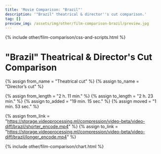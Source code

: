 ```yaml
---
title: 'Movie Comparison: "Brazil"'
description: '"Brazil" theatrical & director''s cut comparison.'
tag: []
preview_img: /assets/img/other/film-comparison-brazil/preview.jpg
---
```


{% include other/film-comparison/css-and-scripts.html %}

# "Brazil" Theatrical & Director's Cut Comparison

{% assign from_name = "Theatrical cut" %}
{% assign to_name = "Director’s cut" %}

{% assign from_length = "2 h. 11 min." %}
{% assign to_length = "2 h. 23 min." %}
{% assign to_added = "19 min. 15 sec." %}
{% assign moved = "1 min. 53 sec." %}

{% assign from_link = "https://storage.videoprocessing.ml/compression/video-beta/video-diff/brazil/shorter_encode.mp4" %}
{% assign to_link = "https://storage.videoprocessing.ml/compression/video-beta/video-diff/brazil/longer_encode.mp4" %}

{% include other/film-comparison/chart.html %}

<script>create_charts([466,781,644,12,3364,218,22,218,22,18,22,22,1149,57,60,425,3,303,196,1241,234,168,3893,2,121,10,216,20,1009,19,19,987,165,165,7514,9,26,11,54,12,1855,170,170,1862,957,96,3756,482,27,4791,182,128,134,945,860,3672,20,7544,339,339,3483,64,101,201,49,674,33,53,47,80,23,1511,1,167,289,586,129,63,4,536,63,1915,81,1865,274,3510,41,1373,33,41,23,106,17,22,4,41,314,130,41,3038,135,49,3498,6,1255,216,193,1043,5,11,1,6,2538,8,65,678,103,111,103,121,1151,50,1250,1,5903,8,6180,7,11,42,36,103,129,103,55,1773,84,4508,134,6695,690,2133,715,533,1184,329,1449,123,100,340,33,563,323,769,1,22,1,178,25,126,5,23,108,79,162,269,252,405,79,1627,17,99,24,183,32,193,6,133,30,14,1,38,14,57,14,212,54,29,39,159,102,2657,23,112,17,276,123,60,43,9933,7,72,60,95,4,2366,62,115,46,46,6403,293,1513,41,54,52,70,1,497,32,1151,1250,29,1,905,138,113,23,3583,367,289,2699,57,242,1,723,158,16,4544,11,228,317,272,3986,398,677,147,2522,401,3349,61,151,4,247,1,598,1125,602,5589,79,844,15,251,84,5587,10,18,31,8,18,17,63,7,40,17,41,7,1776,1,93,1,3502,24,91,16,116,12,425,14,620,95,95,235,77,16,205,2,83,26,101,3,75,7,1160,60,45,1,3485,6618,79,], [3,4,0,4,0,4,2,3,1,0,4,1,0,4,3,0,4,0,4,0,4,3,0,4,0,4,0,4,0,4,3,0,4,3,0,4,0,4,0,4,0,4,3,0,4,3,0,4,3,0,4,3,0,4,3,0,4,0,4,3,0,4,0,4,3,0,4,0,4,0,4,0,4,0,4,0,4,0,4,0,4,0,4,0,4,0,4,0,4,0,4,0,4,2,4,3,0,4,3,0,4,3,0,4,0,4,3,0,4,0,4,3,0,4,0,4,2,4,2,4,2,4,2,4,0,3,0,4,0,4,3,1,3,1,3,0,4,0,4,0,4,0,4,3,0,4,0,4,3,0,4,0,4,0,4,0,4,0,4,0,4,0,4,3,0,4,3,0,4,0,4,0,4,0,4,0,4,0,4,0,4,0,4,0,4,0,4,0,4,0,4,0,4,0,4,0,4,0,4,0,4,0,4,0,4,0,4,0,4,3,0,4,0,4,0,4,0,4,0,4,1,1,0,4,0,4,0,4,0,4,3,0,4,0,4,0,4,3,0,4,0,4,3,0,4,0,4,0,4,0,4,0,4,0,3,0,4,0,4,1,0,4,0,4,0,4,0,4,3,0,4,0,4,0,4,0,4,0,3,0,4,0,4,0,4,0,4,0,4,0,4,3,0,4,3,0,4,0,4,0,4,0,4,0,4,0,4,0,4,2,], [11,93,6,8,131,133,220,221,116,118,120,122,309,259,], 23.976, "Theatrical cut", "Director’s cut", "frame(-s)");</script>
